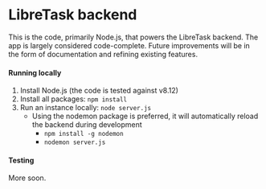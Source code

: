 # LibreTask backend

This is the code, primarily Node.js, that powers the LibreTask backend. The app is largely considered code-complete. Future improvements will be in the form of documentation and refining existing features.

#### Running locally

1. Install Node.js (the code is tested against v8.12)
2. Install all packages: `npm install`
3. Run an instance locally: `node server.js`
    - Using the nodemon package is preferred, it will automatically reload the backend during development
        - `npm install -g nodemon`
        - `nodemon server.js`

#### Testing

More soon.
